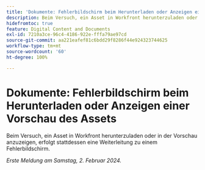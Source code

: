 ```yaml
---
title: 'Dokumente: Fehlerbildschirm beim Herunterladen oder Anzeigen einer Vorschau des Assets'
description: Beim Versuch, ein Asset in Workfront herunterzuladen oder in der Vorschau anzuzeigen, erfolgt stattdessen eine Weiterleitung zu einem Fehlerbildschirm.
hidefromtoc: true
feature: Digital Content and Documents
exl-id: 7210a3ce-96c4-4186-922e-fffa79ae97cd
source-git-commit: aa221eafef81c6bdd29f8286f44e924323744625
workflow-type: tm+mt
source-wordcount: '60'
ht-degree: 100%

---
```


# Dokumente: Fehlerbildschirm beim Herunterladen oder Anzeigen einer Vorschau des Assets


<!--
>[!NOTE]
>
>This issue was fixed on June 13, 2024.
-->

Beim Versuch, ein Asset in Workfront herunterzuladen oder in der Vorschau anzuzeigen, erfolgt stattdessen eine Weiterleitung zu einem Fehlerbildschirm.

_Erste Meldung am Samstag, 2. Februar 2024._
